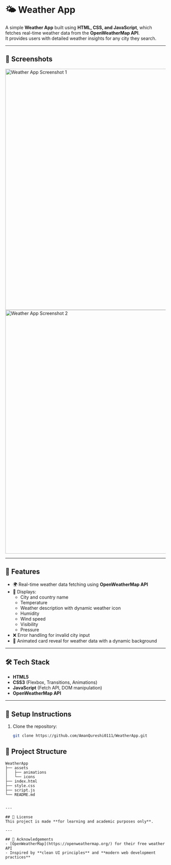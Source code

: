 # 🌤️ Weather App

A simple **Weather App** built using **HTML, CSS, and JavaScript**, which fetches real-time weather data from the **OpenWeatherMap API**.  
It provides users with detailed weather insights for any city they search.

---

## 📸 Screenshots

<img width="561" height="756" alt="Weather App Screenshot 1" src="https://github.com/user-attachments/assets/d3d2c00a-d8bc-45fb-a9fc-012f28cd4b48" />

<img width="575" height="764" alt="Weather App Screenshot 2" src="https://github.com/user-attachments/assets/22287295-0bcc-4505-8100-45574beedfb1" />

---

## 🚀 Features
- 🌍 Real-time weather data fetching using **OpenWeatherMap API**  
- 📌 Displays:
  - City and country name  
  - Temperature  
  - Weather description with dynamic weather icon  
  - Humidity  
  - Wind speed  
  - Visibility  
  - Pressure  
- ❌ Error handling for invalid city input  
- 🎴 Animated card reveal for weather data with a dynamic background  

---

## 🛠️ Tech Stack
- **HTML5**  
- **CSS3** (Flexbox, Transitions, Animations)  
- **JavaScript** (Fetch API, DOM manipulation)  
- **OpenWeatherMap API**  

---

## 🔧 Setup Instructions
1. Clone the repository:
   ```bash
   git clone https://github.com/AmanQureshi0111/WeatherApp.git

## 📁 Project Structure
```text
WeatherApp
├── assets
│   ├── animations
│   └── icons
├── index.html
├── style.css
├── script.js
└── README.md


---

## 📜 License
This project is made **for learning and academic purposes only**.  

---

## 🙌 Acknowledgements
- [OpenWeatherMap](https://openweathermap.org/) for their free weather API  
- Inspired by **clean UI principles** and **modern web development practices**  
